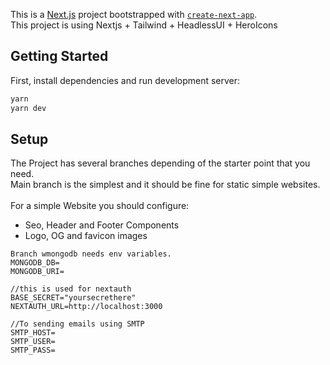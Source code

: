 This is a [Next.js](https://nextjs.org/) project bootstrapped with [`create-next-app`](https://github.com/vercel/next.js/tree/canary/packages/create-next-app).
<br/>
This project is using Nextjs + Tailwind + HeadlessUI + HeroIcons

## Getting Started

First, install dependencies and run development server:

```bash
yarn
yarn dev
```

## Setup

The Project has several branches depending of the starter point that you need. <br/>
Main branch is the simplest and it should be fine for static simple websites.<br/><br/>
For a simple Website you should configure: <br/>

- Seo, Header and Footer Components <br/>
- Logo, OG and favicon images

```
Branch wmongodb needs env variables.
MONGODB_DB=
MONGODB_URI=

//this is used for nextauth
BASE_SECRET="yoursecrethere"
NEXTAUTH_URL=http://localhost:3000

//To sending emails using SMTP
SMTP_HOST=
SMTP_USER=
SMTP_PASS=
```
